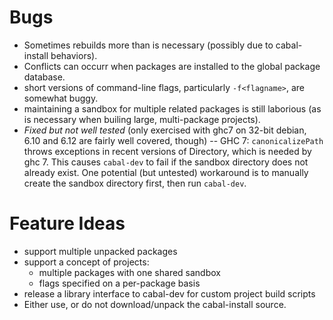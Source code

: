 # Bugs

 - Sometimes rebuilds more than is necessary (possibly due to cabal-install behaviors).
 - Conflicts can occurr when packages are installed to the global package database.
 - short versions of command-line flags, particularly `-f<flagname>`, are somewhat buggy.
 - maintaining a sandbox for multiple related packages is still laborious (as is necessary when builing large, multi-package projects).
 - *Fixed but not well tested* (only exercised with ghc7 on 32-bit debian, 6.10 and 6.12 are fairly well covered, though) -- GHC 7: `canonicalizePath` throws exceptions in recent versions of Directory, which is needed by ghc 7.  This causes `cabal-dev` to fail if the sandbox directory does not already exist.  One potential (but untested) workaround is to manually create the sandbox directory first, then run `cabal-dev`.

# Feature Ideas
 - support multiple unpacked packages
 - support a concept of projects:
   - multiple packages with one shared sandbox
   - flags specified on a per-package basis
 - release a library interface to cabal-dev for custom project build scripts
 - Either use, or do not download/unpack the cabal-install source.
